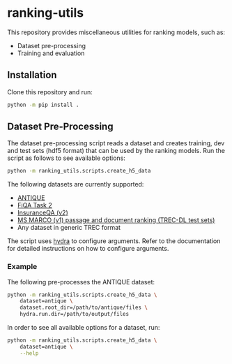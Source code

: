 # ranking-utils
This repository provides miscellaneous utilities for ranking models, such as:
* Dataset pre-processing
* Training and evaluation

## Installation
Clone this repository and run:
```bash
python -m pip install .
```

## Dataset Pre-Processing
The dataset pre-processing script reads a dataset and creates training, dev and test sets (hdf5 format) that can be used by the ranking models. Run the script as follows to see available options:
```bash
python -m ranking_utils.scripts.create_h5_data
```
The following datasets are currently supported:
* [ANTIQUE](https://ciir.cs.umass.edu/downloads/Antique/)
* [FiQA Task 2](https://sites.google.com/view/fiqa/home)
* [InsuranceQA (v2)](https://github.com/shuzi/insuranceQA)
* [MS MARCO (v1) passage and document ranking (TREC-DL test sets)](https://microsoft.github.io/msmarco/)
* Any dataset in generic TREC format

The script uses [hydra](https://hydra.cc) to configure arguments. Refer to the documentation for detailed instructions on how to configure arguments. 

### Example
The following pre-processes the ANTIQUE dataset:
```bash
python -m ranking_utils.scripts.create_h5_data \
    dataset=antique \
    dataset.root_dir=/path/to/antique/files \
    hydra.run.dir=/path/to/output/files
```

In order to see all available options for a dataset, run:
```bash
python -m ranking_utils.scripts.create_h5_data \
    dataset=antique \
    --help
```
